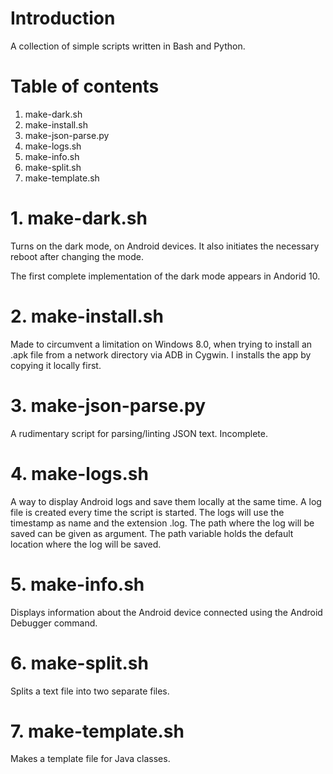 # Introduction

A collection of simple scripts written in Bash and Python.

# Table of contents

1. make-dark.sh
2. make-install.sh
3. make-json-parse.py
4. make-logs.sh
5. make-info.sh
6. make-split.sh
7. make-template.sh

# 1. make-dark.sh

Turns on the dark mode, on Android devices. It also initiates the
necessary reboot after changing the mode.

The first complete implementation of the dark mode appears in Andorid 10.

# 2. make-install.sh

Made to circumvent a limitation on Windows 8.0, when trying to install an
.apk file from a network directory via ADB in Cygwin.
I installs the app by copying it locally first.

# 3. make-json-parse.py

A rudimentary script for parsing/linting JSON text. Incomplete.

# 4. make-logs.sh

A way to display Android logs and save them locally at the same time.
A log file is created every time the script is started. The logs will use
the timestamp as name and the extension .log.
The path where the log will be saved can be given as argument. The path
variable holds the default location where the log will be saved.

# 5. make-info.sh

Displays information about the Android device connected using the Android
Debugger command.

# 6. make-split.sh

Splits a text file into two separate files.

# 7. make-template.sh

Makes a template file for Java classes.
